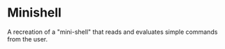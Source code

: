 # Minishell

A recreation of a "mini-shell" that reads and evaluates simple commands from the user.
